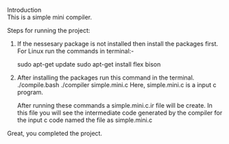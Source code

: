 Introduction  
This is a simple mini compiler.

Steps for running the project:

1. If the nessesary package is not installed then install the packages first.
   For Linux run the commands in terminal:-
   
   sudo apt-get update
   sudo apt-get install flex bison
 
2. After installing the packages run this command in the terminal.
  ./compile.bash
  ./compiler simple.mini.c
   Here, simple.mini.c is a input c program.

   After running these commands a simple.mini.c.ir file will be create. In this file you will see the intermediate code generated by the compiler for the input c code named the file as simple.mini.c

Great, you completed the project.

